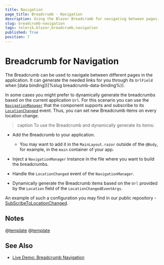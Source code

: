 ```yaml
---
title: Navigation
page_title: Breadcrumb - Navigation
description: Using the Blazor Breadcrumb for navigating between pages.
slug: breadcrumb-navigation
tags: telerik,blazor,breadcrumb,navigation
published: True
position: 7
---
```


# Breadcrumb for Navigation

The Breadcrumb can be used to navigate between different pages in the application. It can generate the needed links for you through its `UrlField` when [data binding]({%slug breadcrumb-data-binding%}).

In some cases you might prefer to dynamically generate the breadcrumbs based on the current application `Url`. For this scenario you can use the [`NavigationManager`](https://docs.microsoft.com/en-us/dotnet/api/microsoft.aspnetcore.components.navigationmanager) that the component supports and subscribe to its [`LocationChanged`](https://docs.microsoft.com/en-us/dotnet/api/microsoft.aspnetcore.components.navigationmanager.locationchanged) event. Thus, you can set new Breadcrumb items on every location change.

>caption To use the Breadcrumb and dynamically generate its items:

* Add the Breadcrumb to your application.
    * You may want to add it in the `MainLayout.razor` outside of the `@Body`, for example, in the `main` container of your app.

* Inject a `NavigationManager` instance in the file where you want to build the breadcrumbs.

* Handle the `LocationChanged` event of the `NavigationManager`.

* Dynamically generate the Breadcrumb items based on the `Url` provided by the `Location` field of the `LocationChangedEventArgs`.

An example of such a configuration you may find in our public repository - [SubScribeToLocationChanged]().


## Notes

@[template](/_contentTemplates/common/navigation-components.md#navman-used)
@[template](/_contentTemplates/common/navigation-components.md#double-navigation)


## See Also

* [Live Demo: Breadcrumb Navigation](https://demos.telerik.com/blazor-ui/breadcrumb/navigation)


